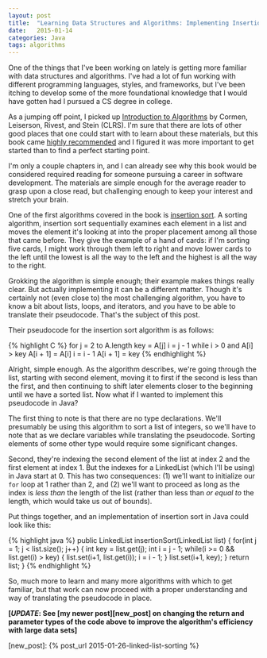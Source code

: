 ```yaml
---
layout: post
title:  "Learning Data Structures and Algorithms: Implementing Insertion Sort in Java"
date:   2015-01-14
categories: Java
tags: algorithms
--- 
```


One of the things that I've been working on lately is getting more familiar with data structures and algorithms. I've had a lot of fun working with different programming languages, styles, and frameworks, but I've been itching to develop some of the more foundational knowledge that I would have gotten had I pursued a CS degree in college.

As a jumping off point, I picked up [Introduction to Algorithms][intro_algorithms] by Cormen, Leiserson, Rivest, and Stein (CLRS). I'm sure that there are lots of other good places that one could start with to learn about these materials, but this book came [highly recommended][how_to_learn] and I figured it was more important to get started than to find a perfect starting point.

I'm only a couple chapters in, and I can already see why this book would be considered required reading for someone pursuing a career in software development. The materials are simple enough for the average reader to grasp upon a close read, but challenging enough to keep your interest and stretch your brain.

One of the first algorithms covered in the book is [insertion sort][insertion_sort]. A sorting algorithm, insertion sort sequentially examines each element in a list and moves the element it's looking at into the proper placement among all those that came before. They give the example of a hand of cards: if I'm sorting five cards, I might work through them left to right and move lower cards to the left until the lowest is all the way to the left and the highest is all the way to the right. 

Grokking the algorithm is simple enough; their example makes things really clear. But actually implementing it can be a different matter. Though it's certainly not (even close to) the most challenging algorithm, you have to know a bit about lists, loops, and iterators, and you have to be able to translate their pseudocode. That's the subject of this post.

Their pseudocode for the insertion sort algorithm is as follows:

{% highlight C %}
for j = 2 to A.length
  key = A[j]
  i = j - 1
  while i > 0 and A[i] > key
    A[i + 1] = A[i]
    i = i - 1
  A[i + 1] = key
{% endhighlight %}

Alright, simple enough. As the algorithm describes, we're going through the list, starting with second element, moving it to first if the second is less than the first, and then continuing to shift later elements closer to the beginning until we have a sorted list. Now what if I wanted to implement this pseudocode in Java?

The first thing to note is that there are no type declarations. We'll presumably be using this algorithm to sort a list of integers, so we'll have to note that as we declare variables while translating the pseudocode. Sorting elements of some other type would require some significant changes.

Second, they're indexing the second element of the list at index 2 and the first element at index 1. But the indexes for a LinkedList (which I'll be using) in Java start at 0. This has two consequences: (1) we'll want to initialize our `for` loop at 1 rather than 2, and (2) we'll want to proceed as long as the index is *less than* the length of the list (rather than less than *or equal to* the length, which would take us out of bounds).

Put things together, and an implementation of insertion sort in Java could look like this:

{% highlight java %}
public LinkedList<Integer> insertionSort(LinkedList<Integer> list) {
  for(int j = 1; j < list.size(); j++) {
    int key = list.get(j);
    int i = j - 1;
    while(i >= 0 && list.get(i) > key) {
      list.set(i+1, list.get(i));
      i = i - 1;
    }
    list.set(i+1, key);
  }
  return list;
}
{% endhighlight %}

So, much more to learn and many more algorithms with which to get familiar, but that work can now proceed with a proper understanding and way of translating the pseudocode in place.

**[*UPDATE*: See [my newer post][new_post] on changing the return and parameter types of the code above to improve the algorithm's efficiency with large data sets]**

[intro_algorithms]: http://en.wikipedia.org/wiki/Introduction_to_Algorithms
[how_to_learn]: http://www.forbes.com/sites/quora/2013/07/03/how-do-i-strengthen-my-knowledge-of-data-structures-and-algorithms/
[insertion_sort]: http://en.wikipedia.org/wiki/Insertion_sort
[new_post]: {% post_url 2015-01-26-linked-list-sorting %}